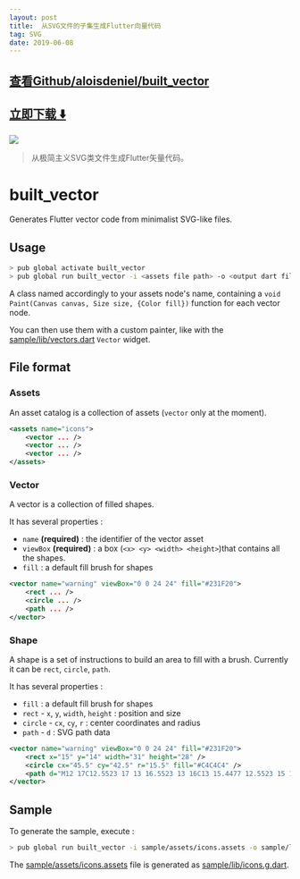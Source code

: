 ```yaml
---
layout: post
title:  从SVG文件的子集生成Flutter向量代码
tag: SVG
date: 2019-06-08
---
```


 

## [查看Github/aloisdeniel/built_vector](http://github.com/aloisdeniel/built_vector)
## [立即下载 ️⬇️ ](https://codeload.github.com/aloisdeniel/built_vector/zip/master) 


 
![](https://flutterawesome.com/content/images/2018/11/built_vector.jpg)
 
>
> 从极简主义SVG类文件生成Flutter矢量代码。
>

 
# built_vector

Generates Flutter vector code from minimalist SVG-like files.

## Usage

```sh
> pub global activate built_vector
> pub global run built_vector -i <assets file path> -o <output dart file>
```

A class named accordingly to your assets node's name, containing a `void Paint(Canvas canvas, Size size, {Color fill})` function for each vector node.

You can then use them with a custom painter, like with the [sample/lib/vectors.dart](sample/lib/vectors.dart) `Vector` widget.

## File format

### Assets

An asset catalog is a collection of assets (`vector` only at the moment).

```xml
<assets name="icons">
    <vector ... />
    <vector ... />
    <vector ... />
</assets>
```

### Vector

A vector is a collection of filled shapes.

It has several properties :

* `name` **(required)** : the identifier of the vector asset
* `viewBox` **(required)** : a box (`<x> <y> <width> <height>`)that contains all the shapes.
* `fill` : a default fill brush for shapes

```xml
<vector name="warning" viewBox="0 0 24 24" fill="#231F20">
    <rect ... />
    <circle ... />
    <path ... />
</vector>
```

### Shape

A shape is a set of instructions to build an area to fill with a brush. Currently it can be `rect`, `circle`, `path`. 

It has several properties :

* `fill` : a default fill brush for shapes
* `rect` - `x`, `y`, `width`, `height` : position and size
* `circle` - `cx`, `cy`, `r` : center coordinates and radius
* `path` - `d` : SVG path data 


```xml
<vector name="warning" viewBox="0 0 24 24" fill="#231F20">
    <rect x="15" y="14" width="31" height="28" />
    <circle cx="45.5" cy="42.5" r="15.5" fill="#C4C4C4" />
    <path d="M12 17C12.5523 17 13 16.5523 13 16C13 15.4477 12.5523 15 12 15C11.4477 15 11 15.4477 11 16C11 16.5523 11.4477 17 12 17Z" />
</vector>
```

## Sample

To generate the sample, execute :

```sh
> pub global run built_vector -i sample/assets/icons.assets -o sample/lib/icons.g.dart
```

 The [sample/assets/icons.assets](sample/assets/icons.assets) file is generated as [sample/lib/icons.g.dart](sample/lib/icons.g.dart).
